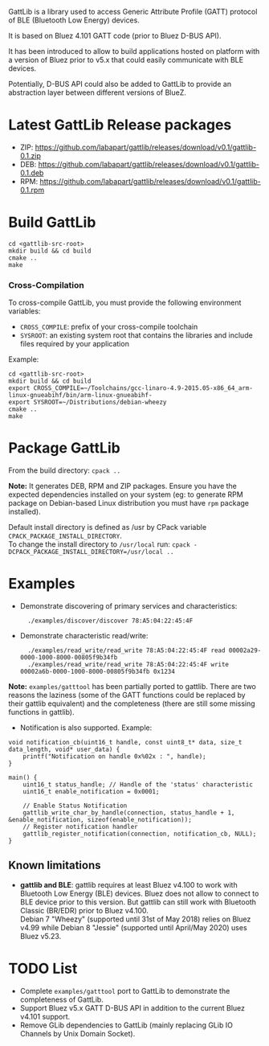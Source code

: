 GattLib is a library used to access Generic Attribute Profile (GATT) protocol of BLE (Bluetooth Low Energy) devices.

It is based on Bluez 4.101 GATT code (prior to Bluez D-BUS API).

It has been introduced to allow to build applications hosted on platform with a version of Bluez prior to v5.x that could easily communicate with BLE devices.

Potentially, D-BUS API could also be added to GattLib to provide an abstraction layer between different versions of BlueZ.

Latest GattLib Release packages
===============================

- ZIP: <https://github.com/labapart/gattlib/releases/download/v0.1/gattlib-0.1.zip>
- DEB: <https://github.com/labapart/gattlib/releases/download/v0.1/gattlib-0.1.deb>
- RPM: <https://github.com/labapart/gattlib/releases/download/v0.1/gattlib-0.1.rpm>

Build GattLib
=============

```
cd <gattlib-src-root>
mkdir build && cd build
cmake ..
make
```

### Cross-Compilation

To cross-compile GattLib, you must provide the following environment variables:

- `CROSS_COMPILE`: prefix of your cross-compile toolchain
- `SYSROOT`: an existing system root that contains the libraries and include files required by your application

Example:

```
cd <gattlib-src-root>
mkdir build && cd build
export CROSS_COMPILE=~/Toolchains/gcc-linaro-4.9-2015.05-x86_64_arm-linux-gnueabihf/bin/arm-linux-gnueabihf-
export SYSROOT=~/Distributions/debian-wheezy
cmake ..
make
```

Package GattLib
===============

From the build directory: `cpack ..`

**Note:** It generates DEB, RPM and ZIP packages. Ensure you have the expected dependencies
 installed on your system (eg: to generate RPM package on Debian-based Linux distribution
  you must have `rpm` package installed).

Default install directory is defined as /usr by CPack variable `CPACK_PACKAGE_INSTALL_DIRECTORY`.  
To change the install directory to `/usr/local` run: `cpack -DCPACK_PACKAGE_INSTALL_DIRECTORY=/usr/local ..`

Examples
========

* Demonstrate discovering of primary services and characteristics:

        ./examples/discover/discover 78:A5:04:22:45:4F

* Demonstrate characteristic read/write:

        ./examples/read_write/read_write 78:A5:04:22:45:4F read 00002a29-0000-1000-8000-00805f9b34fb
        ./examples/read_write/read_write 78:A5:04:22:45:4F write 00002a6b-0000-1000-8000-00805f9b34fb 0x1234

**Note:** `examples/gatttool` has been partially ported to gattlib. There are two reasons the laziness
 (some of the GATT functions could be replaced by their gattlib equivalent) and the completeness (there
 are still some missing functions in gattlib).

* Notification is also supported. Example:

```
void notification_cb(uint16_t handle, const uint8_t* data, size_t data_length, void* user_data) {
	printf("Notification on handle 0x%02x : ", handle);
}

main() {
	uint16_t status_handle; // Handle of the 'status' characteristic
	uint16_t enable_notification = 0x0001;

	// Enable Status Notification
	gattlib_write_char_by_handle(connection, status_handle + 1, &enable_notification, sizeof(enable_notification));
	// Register notification handler
	gattlib_register_notification(connection, notification_cb, NULL);
}
```

Known limitations
-----------------

* **gattlib and BLE**: gattlib requires at least Bluez v4.100 to work with Bluetooth Low Energy (BLE) devices. Bluez does not allow to connect to BLE device prior to this version. But gattlib can still work with Bluetooth Classic (BR/EDR) prior to Bluez v4.100.  
Debian 7 "Wheezy" (supported until 31st of May 2018) relies on Bluez v4.99 while Debian 8 "Jessie" (supported until April/May 2020) uses Bluez v5.23.

TODO List
=========

- Complete `examples/gatttool` port to GattLib to demonstrate the completeness of GattLib.
- Support Bluez v5.x GATT D-BUS API in addition to the current Bluez v4.101 support.
- Remove GLib dependencies to GattLib (mainly replacing GLib IO Channels by Unix Domain Socket).
